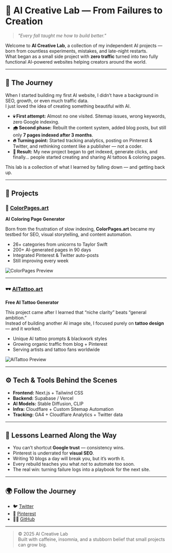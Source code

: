 # 🌌 AI Creative Lab — From Failures to Creation

> _"Every fall taught me how to build better."_  

Welcome to **AI Creative Lab**, a collection of my independent AI projects — born from countless experiments, mistakes, and late-night restarts.  
What began as a small side project with **zero traffic** turned into two fully functional AI-powered websites helping creators around the world.

---

## 🧭 The Journey

When I started building my first AI website, I didn’t have a background in SEO, growth, or even much traffic data.  
I just loved the idea of creating something beautiful with AI.

- **💀 First attempt:** Almost no one visited. Sitemap issues, wrong keywords, zero Google indexing.  
- **🌧️ Second phase:** Rebuilt the content system, added blog posts, but still only **7 pages indexed after 3 months**.  
- **🔥 Turning point:** Started tracking analytics, posting on Pinterest & Twitter, and rethinking content like a publisher — not a coder.  
- **🚀 Result:** My new project began to get indexed, generate clicks, and finally… people started creating and sharing AI tattoos & coloring pages.

This lab is a collection of what I learned by falling down — and getting back up.

---

## 🧠 Projects

### 🎨 [ColorPages.art](https://colorpages.art)
**AI Coloring Page Generator**

Born from the frustration of slow indexing, **ColorPages.art** became my testbed for SEO, visual storytelling, and content automation.

- 26+ categories from unicorns to Taylor Swift  
- 200+ AI-generated pages in 90 days  
- Integrated Pinterest & Twitter auto-posts  
- Still improving every week

![ColorPages Preview](./images/colorpages-preview.png)

---

### 🕶️ [AITattoo.art](https://aitattoo.art)
**Free AI Tattoo Generator**

This project came after I learned that “niche clarity” beats “general ambition.”  
Instead of building another AI image site, I focused purely on **tattoo design** — and it worked.

- Unique AI tattoo prompts & blackwork styles  
- Growing organic traffic from blog + Pinterest  
- Serving artists and tattoo fans worldwide  

![AITattoo Preview](./images/aitattoo-preview.png)

---

## ⚙️ Tech & Tools Behind the Scenes

- **Frontend:** Next.js + Tailwind CSS  
- **Backend:** Supabase / Vercel  
- **AI Models:** Stable Diffusion, CLIP  
- **Infra:** Cloudflare + Custom Sitemap Automation  
- **Tracking:** GA4 + Cloudflare Analytics + Twitter data  

---

## 💬 Lessons Learned Along the Way

- You can’t shortcut **Google trust** — consistency wins.  
- Pinterest is underrated for **visual SEO**.  
- Writing 10 blogs a day will break you, but it’s worth it.  
- Every rebuild teaches you what *not* to automate too soon.  
- The real win: turning failure logs into a playbook for the next site.

---

## 🌍 Follow the Journey

- 🐦 [Twitter](https://twitter.com/AITattoo_Art)
- 📌 [Pinterest](https://www.pinterest.com/)
- 🧑‍💻 [GitHub](https://github.com/tanjingmeng)

---

> © 2025 AI Creative Lab  
> Built with caffeine, insomnia, and a stubborn belief that small projects can grow big.
